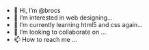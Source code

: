 - 👋 Hi, I’m @brocs
- 👀 I’m interested in web designing...
- 🌱 I’m currently learning html5 and css again...
- 💞️ I’m looking to collaborate on ...
- 📫 How to reach me ...

<!---
brocs/brocs is a ✨ special ✨ repository because its `README.md` (this file) appears on your GitHub profile.
You can click the Preview link to take a look at your changes.
--->
